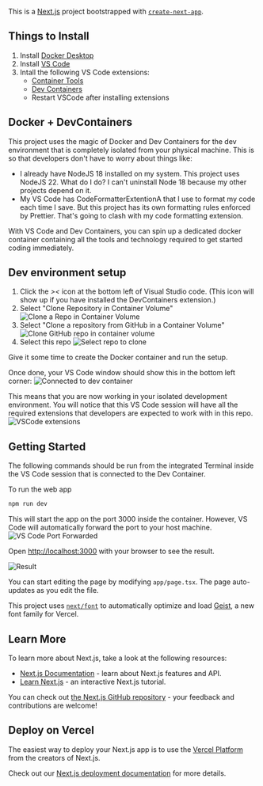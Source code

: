 This is a [Next.js](https://nextjs.org) project bootstrapped with [`create-next-app`](https://nextjs.org/docs/app/api-reference/cli/create-next-app).

## Things to Install

1. Install [Docker Desktop](https://www.docker.com/products/docker-desktop/)
2. Install [VS Code](https://code.visualstudio.com/)
3. Intall the following VS Code extensions:
   - [Container Tools](https://marketplace.visualstudio.com/items?itemName=ms-azuretools.vscode-containers)
   - [Dev Containers](https://marketplace.visualstudio.com/items?itemName=ms-vscode-remote.remote-containers)
   - Restart VSCode after installing extensions

## Docker + DevContainers

This project uses the magic of Docker and Dev Containers for the dev environment that is completely isolated from your physical machine. This is so that developers don't have to worry about things like:

- I already have NodeJS 18 installed on my system. This project uses NodeJS 22. What do I do? I can't uninstall Node 18 because my other projects depend on it.
- My VS Code has CodeFormatterExtentionA that I use to format my code each time I save. But this project has its own formatting rules enforced by Prettier. That's going to clash with my code formatting extension.

With VS Code and Dev Containers, you can spin up a dedicated docker container containing all the tools and technology required to get started coding immediately.

## Dev environment setup

1. Click the _><_ icon at the bottom left of Visual Studio code. (This icon will show up if you have installed the DevContainers extension.)
2. Select "Clone Repository in Container Volume"
   ![Clone a Repo in Container Volume](docs/images/clone-repo-in-container-volume.png)
3. Select "Clone a repository from GitHub in a Container Volume"
   ![Clone GitHub repo in container volume](docs/images/clone-github-repo-in-volume.png)
4. Select this repo
   ![Select repo to clone](docs/images/select-repo-to-clone.png)

Give it some time to create the Docker container and run the setup.

Once done, your VS Code window should show this in the bottom left corner:
![Connected to dev container](docs/images/dev-container-connected.png)

This means that you are now working in your isolated development environment. You will notice that this VS Code session will have all the required extensions that developers are expected to work with in this repo.
![VSCode extensions](docs/images/vscode-extensions.png)

## Getting Started

The following commands should be run from the integrated Terminal inside the VS Code session that is connected to the Dev Container.

To run the web app

```bash
npm run dev
```

This will start the app on the port 3000 inside the container. However, VS Code will automatically forward the port to your host machine.
![VS Code Port Forwarded](docs/images/vs-code-port-forwarded.png)

Open [http://localhost:3000](http://localhost:3000) with your browser to see the result.

![Result](docs/images/working-app.png)

You can start editing the page by modifying `app/page.tsx`. The page auto-updates as you edit the file.

This project uses [`next/font`](https://nextjs.org/docs/app/building-your-application/optimizing/fonts) to automatically optimize and load [Geist](https://vercel.com/font), a new font family for Vercel.

## Learn More

To learn more about Next.js, take a look at the following resources:

- [Next.js Documentation](https://nextjs.org/docs) - learn about Next.js features and API.
- [Learn Next.js](https://nextjs.org/learn) - an interactive Next.js tutorial.

You can check out [the Next.js GitHub repository](https://github.com/vercel/next.js) - your feedback and contributions are welcome!

## Deploy on Vercel

The easiest way to deploy your Next.js app is to use the [Vercel Platform](https://vercel.com/new?utm_medium=default-template&filter=next.js&utm_source=create-next-app&utm_campaign=create-next-app-readme) from the creators of Next.js.

Check out our [Next.js deployment documentation](https://nextjs.org/docs/app/building-your-application/deploying) for more details.
